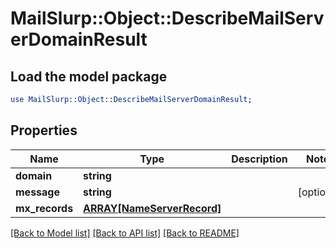 # MailSlurp::Object::DescribeMailServerDomainResult

## Load the model package
```perl
use MailSlurp::Object::DescribeMailServerDomainResult;
```

## Properties
Name | Type | Description | Notes
------------ | ------------- | ------------- | -------------
**domain** | **string** |  | 
**message** | **string** |  | [optional] 
**mx_records** | [**ARRAY[NameServerRecord]**](NameServerRecord) |  | 

[[Back to Model list]](../README#documentation-for-models) [[Back to API list]](../README#documentation-for-api-endpoints) [[Back to README]](../README)


